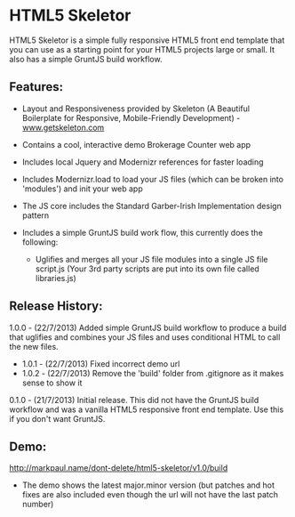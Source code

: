 
HTML5 Skeletor
========================

HTML5 Skeletor is a simple fully responsive HTML5 front end template that you can use as a starting point for your HTML5 projects large or small. It also has a simple GruntJS build workflow.


Features:
----------

* Layout and Responsiveness provided by Skeleton (A Beautiful Boilerplate for Responsive, Mobile-Friendly Development) - www.getskeleton.com

* Contains a cool, interactive demo Brokerage Counter web app

* Includes local Jquery and Modernizr references for faster loading

* Includes Modernizr.load to load your JS files (which can be broken into 'modules') and init your web app

* The JS core includes the Standard Garber-Irish Implementation design pattern

* Includes a simple GruntJS build work flow, this currently does the following:
  + Uglifies and merges all your JS file modules into a single JS file script.js (Your 3rd party scripts are put into its own file called libraries.js)


Release History:
----------
1.0.0 - (22/7/2013) Added simple GruntJS build workflow to produce a build that uglifies and combines your JS files and uses conditional HTML to call the new files.
+ 1.0.1 - (22/7/2013) Fixed incorrect demo url
+ 1.0.2 - (22/7/2013) Remove the 'build' folder from .gitignore as it makes sense to show it

0.1.0 - (21/7/2013) Initial release. This did not have the GruntJS build workflow and was a vanilla HTML5 responsive front end template. Use this if you don't want GruntJS.


Demo:
----------
http://markpaul.name/dont-delete/html5-skeletor/v1.0/build
+ The demo shows the latest major.minor version (but patches and hot fixes are also included even though the url will not have the last patch number)